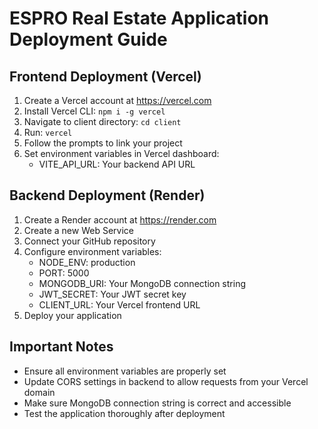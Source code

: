 # ESPRO Real Estate Application Deployment Guide

## Frontend Deployment (Vercel)

1. Create a Vercel account at https://vercel.com
2. Install Vercel CLI: `npm i -g vercel`
3. Navigate to client directory: `cd client`
4. Run: `vercel`
5. Follow the prompts to link your project
6. Set environment variables in Vercel dashboard:
   - VITE_API_URL: Your backend API URL

## Backend Deployment (Render)

1. Create a Render account at https://render.com
2. Create a new Web Service
3. Connect your GitHub repository
4. Configure environment variables:
   - NODE_ENV: production
   - PORT: 5000
   - MONGODB_URI: Your MongoDB connection string
   - JWT_SECRET: Your JWT secret key
   - CLIENT_URL: Your Vercel frontend URL
5. Deploy your application

## Important Notes

- Ensure all environment variables are properly set
- Update CORS settings in backend to allow requests from your Vercel domain
- Make sure MongoDB connection string is correct and accessible
- Test the application thoroughly after deployment